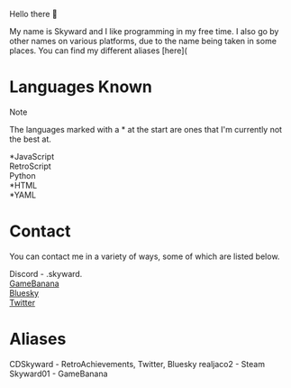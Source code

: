 Hello there 👋

My name is Skyward and I like programming in my free time. I also go by other names on various platforms, due to the name being taken in some places. You can find my different aliases [here](

# Languages Known
> [!NOTE]
The languages marked with a * at the start are ones that I'm currently not the best at.

*JavaScript\
RetroScript\
Python\
*HTML\
*YAML

# Contact
You can contact me in a variety of ways, some of which are listed below.

Discord - .skyward.\
[GameBanana](https://gamebanana.com/members/2001919)\
[Bluesky](https://bsky.app/profile/cdskyward.bsky.social)\
[Twitter](https://x.com/CDSkyward)

# Aliases
CDSkyward - RetroAchievements, Twitter, Bluesky
realjaco2 - Steam
Skyward01 - GameBanana
